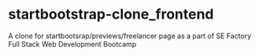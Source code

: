 # startbootstrap-clone_frontend
A clone for startbootsrap/previews/freelancer page as a part of SE Factory Full Stack Web Development Bootcamp
